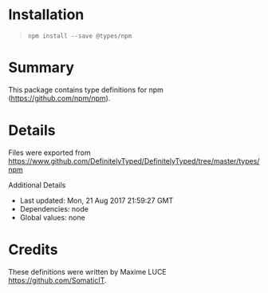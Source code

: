 # Installation
> `npm install --save @types/npm`

# Summary
This package contains type definitions for npm (https://github.com/npm/npm).

# Details
Files were exported from https://www.github.com/DefinitelyTyped/DefinitelyTyped/tree/master/types/npm

Additional Details
 * Last updated: Mon, 21 Aug 2017 21:59:27 GMT
 * Dependencies: node
 * Global values: none

# Credits
These definitions were written by Maxime LUCE <https://github.com/SomaticIT>.
